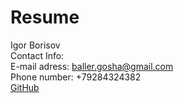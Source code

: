 # Resume
Igor Borisov<br>
Contact Info:<br>
E-mail adress: <a href="mailto:baller.gosha@gmail.com">baller.gosha@gmail.com</a><br>
Phone number: +79284324382<br>
[GitHub](https://github.com/borisovigor)<br>
